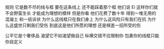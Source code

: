 规则
它是数不尽的线与框
要在这条线上
还不能踩着那个框
他们说
Ei
这样你们就不会野蛮生长
才能成为理想的模样
但是你看
他们花费了数十年
得到一堆无用的混凝土
和一纸诉状
为什么这线框只在我们身上
为什么这风险只有我们在抗
为什么这盛世只剩我们受伤
到底这是他们所愿的理想
还是棋差一招所受的伤

公平它是个奢侈品
渴望它不如渴望做自己
纵横交错不应限制你
包裹你的线框只能你自定义








